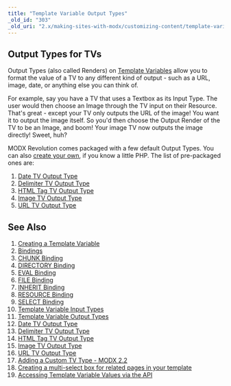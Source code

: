 ```yaml
---
title: "Template Variable Output Types"
_old_id: "303"
_old_uri: "2.x/making-sites-with-modx/customizing-content/template-variables/template-variable-output-types"
---
```


## Output Types for TVs

Output Types (also called Renders) on [Template Variables](building-sites/elements/template-variables "Template Variables") allow you to format the value of a TV to any different kind of output - such as a URL, image, date, or anything else you can think of.

For example, say you have a TV that uses a Textbox as its Input Type. The user would then choose an Image through the TV input on their Resource. That's great - except your TV only outputs the URL of the image! You want it to output the image itself. So you'd then choose the Output Render of the TV to be an Image, and boom! Your image TV now outputs the image directly! Sweet, huh?

MODX Revolution comes packaged with a few default Output Types. You can also [create your own](_legacy/making-sites-with-modx/adding-a-custom-tv-output-type "Adding a Custom TV Output Type"), if you know a little PHP. The list of pre-packaged ones are:

1. [Date TV Output Type](building-sites/elements/template-variables/output-types/date)
2. [Delimiter TV Output Type](building-sites/elements/template-variables/output-types/delimiter)
3. [HTML Tag TV Output Type](building-sites/elements/template-variables/output-types/html)
4. [Image TV Output Type](building-sites/elements/template-variables/output-types/image)
5. [URL TV Output Type](building-sites/elements/template-variables/output-types/url)

## See Also

1. [Creating a Template Variable](building-sites/elements/template-variables/step-by-step)
2. [Bindings](building-sites/elements/template-variables/bindings)
3. [CHUNK Binding](building-sites/elements/template-variables/bindings/chunk-binding)
4. [DIRECTORY Binding](building-sites/elements/template-variables/bindings/directory-binding)
5. [EVAL Binding](building-sites/elements/template-variables/bindings/eval-binding)
6. [FILE Binding](building-sites/elements/template-variables/bindings/file-binding)
7. [INHERIT Binding](building-sites/elements/template-variables/bindings/inherit-binding)
8. [RESOURCE Binding](building-sites/elements/template-variables/bindings/resource-binding)
9. [SELECT Binding](building-sites/elements/template-variables/bindings/select-binding)
10. [Template Variable Input Types](building-sites/elements/template-variables/input-types)
11. [Template Variable Output Types](building-sites/elements/template-variables/output-types)
12. [Date TV Output Type](building-sites/elements/template-variables/output-types/date)
13. [Delimiter TV Output Type](building-sites/elements/template-variables/output-types/delimiter)
14. [HTML Tag TV Output Type](building-sites/elements/template-variables/output-types/html)
15. [Image TV Output Type](building-sites/elements/template-variables/output-types/image)
16. [URL TV Output Type](building-sites/elements/template-variables/output-types/url)
17. [Adding a Custom TV Type - MODX 2.2](extending-modx/custom-tvs)
18. [Creating a multi-select box for related pages in your template](building-sites/tutorials/multiselect-related-pages)
19. [Accessing Template Variable Values via the API](extending-modx/snippets/accessing-tvs)
